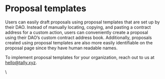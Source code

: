 # Proposal templates

Users can easily draft proposals using proposal templates that are set up by their DAO. Instead of manually locating, copying, and pasting a contract address for a custom action, users can conveniently create a proposal using their DAO’s custom contract address book. Additionally, proposals created using proposal templates are also more easily identifiable on the proposal page since they have human readable names.



To implement proposal templates for your organization, reach out to us at [hello@tally.xyz](mailto:hello@tally.xyz).&#x20;

\
